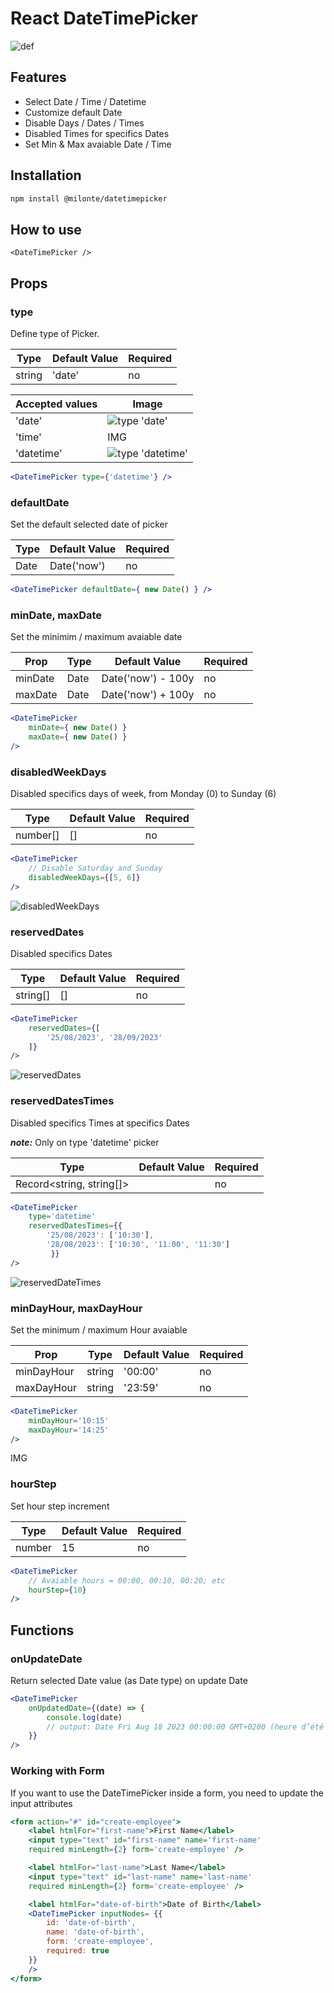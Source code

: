 # React DateTimePicker

![def](./images/def.png)

## Features

- Select Date / Time / Datetime
- Customize default Date
- Disable Days / Dates / Times
- Disabled Times for specifics Dates
- Set Min & Max avaiable Date / Time

## Installation

```sh
npm install @milonte/datetimepicker
```

## How to use

```React
<DateTimePicker />
```

## Props

### type

Define type of Picker.

Type | Default Value | Required
------------- | ------------- | -------------
string | 'date' | no

Accepted values | Image
------------- | -------------
'date' | ![type 'date'](./images/typeDate.png)
'time' | IMG
'datetime' | ![type 'datetime'](./images/typeDateTime.png)

```jsx
<DateTimePicker type={'datetime'} />
```

### defaultDate

Set the default selected date of picker

Type | Default Value | Required
------------- | ------------- | -------------
Date | Date('now') | no

```jsx
<DateTimePicker defaultDate={ new Date() } />
```

### minDate, maxDate

Set the minimim / maximum avaiable date

Prop | Type | Default Value | Required
------------- | ------------- | ------------- | -------------
minDate | Date | Date('now') - 100y | no
maxDate | Date | Date('now') + 100y | no

```jsx
<DateTimePicker
    minDate={ new Date() }
    maxDate={ new Date() }
/>
```

### disabledWeekDays

Disabled specifics days of week, from Monday (0) to Sunday (6)

Type | Default Value | Required
------------- | ------------- | -------------
number[] | [] | no

```jsx
<DateTimePicker
    // Disable Saturday and Sunday
    disabledWeekDays={[5, 6]}
/>
```

![disabledWeekDays](./images/disableWeekDays.png)

### reservedDates

Disabled specifics Dates

Type | Default Value | Required
------------- | ------------- | -------------
string[] | [] | no

```jsx
<DateTimePicker
    reservedDates={[
        '25/08/2023', '28/09/2023'
    ]}
/>
```

![reservedDates](./images/reservedDates.png)

### reservedDatesTimes

Disabled specifics Times at specifics Dates

***note:*** Only on type 'datetime' picker

Type | Default Value | Required
------------- | ------------- | -------------
Record<string, string[]> |  | no

```jsx
<DateTimePicker
    type='datetime'
    reservedDatesTimes={{
        '25/08/2023': ['10:30'],
        '28/08/2023': ['10:30', '11:00', '11:30']
         }}
/>
```

![reservedDateTimes](./images/reservedDateTimes.png)

### minDayHour, maxDayHour

Set the minimum / maximum Hour avaiable

Prop | Type | Default Value | Required
------------- | ------------- | ------------- | -------------
minDayHour | string | '00:00' | no
maxDayHour | string | '23:59' | no

```jsx
<DateTimePicker
    minDayHour='10:15'
    maxDayHour='14:25'
/>
```

IMG

### hourStep

Set hour step increment

Type | Default Value | Required
------------- | ------------- | -------------
number | 15 | no

```jsx
<DateTimePicker
    // Avaiable hours = 00:00, 00:10, 00:20; etc
    hourStep={10}
/>
```

## Functions

### onUpdateDate

Return selected Date value (as Date type) on update Date

```jsx
<DateTimePicker 
    onUpdatedDate={(date) => { 
        console.log(date)
        // output: Date Fri Aug 18 2023 00:00:00 GMT+0200 (heure d’été d’Europe centrale)
    }}
/>
```

### Working with Form

If you want to use the DateTimePicker inside a form, you need to update the input attributes

```jsx
<form action="#" id="create-employee">
    <label htmlFor="first-name">First Name</label>
    <input type="text" id="first-name" name='first-name'
    required minLength={2} form='create-employee' />

    <label htmlFor="last-name">Last Name</label>
    <input type="text" id="last-name" name='last-name'
    required minLength={2} form='create-employee' />

    <label htmlFor="date-of-birth">Date of Birth</label>
    <DateTimePicker inputNodes= {{
        id: 'date-of-birth',
        name: 'date-of-birth',
        form: 'create-employee',
        required: true
    }}
    />
</form>
```

